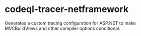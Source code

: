 # codeql-tracer-netframework
Generates a custom tracing configuration for ASP.NET to make MVCBuildViews and other compiler options conditional.
